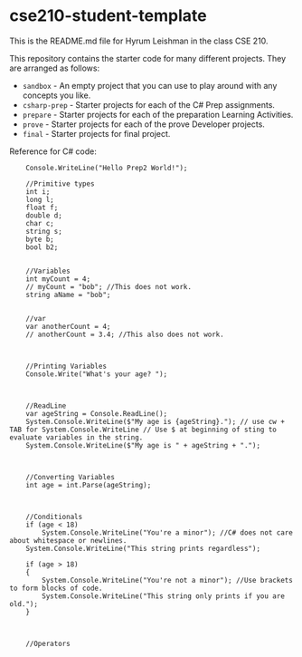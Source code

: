 # cse210-student-template
This is the README.md file for Hyrum Leishman in the class CSE 210.

This repository contains the starter code for many different projects. They are arranged as follows:

* `sandbox` - An empty project that you can use to play around with any concepts you like.
* `csharp-prep` - Starter projects for each of the C# Prep assignments.
* `prepare` - Starter projects for each of the preparation Learning Activities.
* `prove` - Starter projects for each of the prove Developer projects.
* `final` - Starter projects for final project.


Reference for C# code:

        Console.WriteLine("Hello Prep2 World!");

        //Primitive types
        int i;
        long l;
        float f;
        double d;
        char c;
        string s;
        byte b;
        bool b2;


        //Variables
        int myCount = 4;
        // myCount = "bob"; //This does not work.
        string aName = "bob";


        //var
        var anotherCount = 4;
        // anotherCount = 3.4; //This also does not work.



        //Printing Variables
        Console.Write("What's your age? ");



        //ReadLine
        var ageString = Console.ReadLine();
        System.Console.WriteLine($"My age is {ageString}."); // use cw + TAB for System.Console.WriteLine // Use $ at beginning of sting to evaluate variables in the string.
        System.Console.WriteLine($"My age is " + ageString + ".");



        //Converting Variables
        int age = int.Parse(ageString);



        //Conditionals
        if (age < 18)
            System.Console.WriteLine("You're a minor"); //C# does not care about whitespace or newlines.
        System.Console.WriteLine("This string prints regardless");

        if (age > 18)
        {
            System.Console.WriteLine("You're not a minor"); //Use brackets to form blocks of code.
            System.Console.WriteLine("This string only prints if you are old.");
        }



        //Operators
